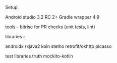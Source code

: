 
Setup

Android studio 3.2 RC 2+
Gradle wrapper 4.9

tools - 
    bitrise for PR checks (unit tests, lint)

libraries - 

androidx
rxjava2
koin
stetho
retrofit/okhttp
picasso

test libraries
truth
mockito-kotlin

